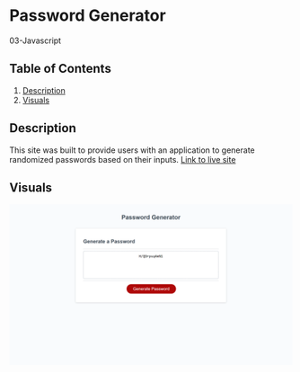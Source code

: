 # Password Generator 
03-Javascript

## Table of Contents
1. [Description](#Description)
2. [Visuals](#visuals)

## Description
This site was built to provide users with an application to generate randomized passwords based on their inputs. 
[Link to live site](https://alyssa20lopez.github.io/password-generator/)

## Visuals
![Password Generator](./assets/images/Password-Generator.png)

